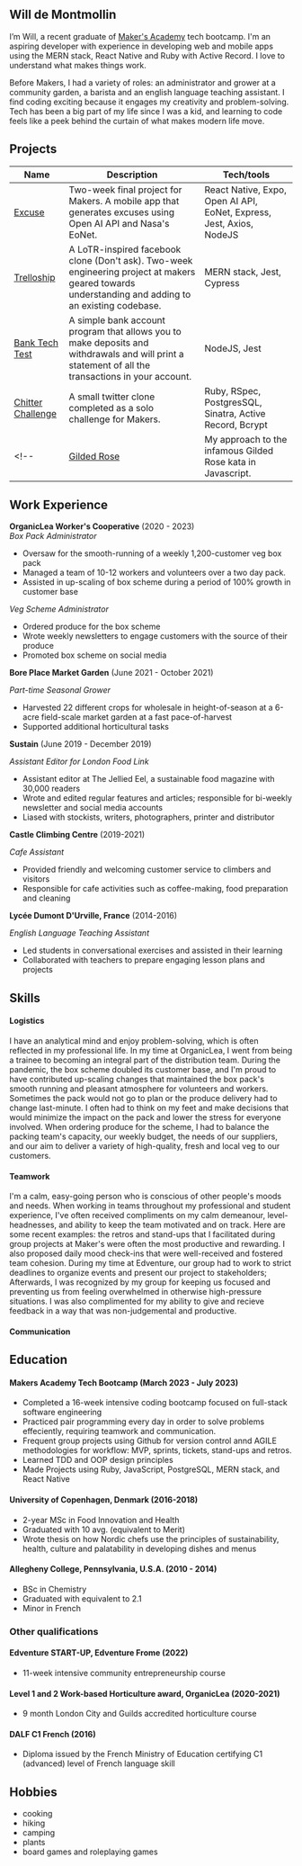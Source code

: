 ## Will de Montmollin

I’m Will, a recent graduate of [Maker's Academy](https://apply.makers.tech/tech-skills-bootcamp-in-software-engineering) tech bootcamp. I'm an aspiring developer with experience in developing web and mobile apps using the MERN stack, React Native and Ruby with Active Record. I love to understand what makes things work. 

Before Makers, I had a variety of roles: an administrator and grower at a community garden, a barista and an english language teaching assistant. I find coding exciting because it  engages my creativity and problem-solving. Tech has been a big part of my life since I was a kid, and learning to code feels like a peek behind the curtain of what makes modern life move.

## Projects 

| Name | Description | Tech/tools |
|------|------------|-------------|
| [Excuse](https://github.com/awdem/excuse) | Two-week final project for Makers. A mobile app that generates excuses using Open AI API and Nasa's EoNet. | React Native, Expo, Open AI API, EoNet, Express, Jest, Axios, NodeJS |
| [Trelloship](https://github.com/awdem/GildedRose-kata-js-jest) | A LoTR-inspired facebook clone (Don't ask). Two-week engineering project at makers geared towards understanding and adding to an existing codebase.  | MERN stack, Jest, Cypress|
| [Bank Tech Test](https://github.com/awdem/bank-tech-test) |  A simple bank account program that allows you to make deposits and withdrawals and will print a statement of all the transactions in your account.  | NodeJS, Jest|
| [Chitter Challenge](https://github.com/awdem/chitter-challenge) | A small twitter clone completed as a solo challenge for Makers. | Ruby, RSpec, PostgresSQL, Sinatra, Active Record, Bcrypt |
<!-- | [Gilded Rose](https://github.com/awdem/GildedRose-kata-js-jest) | My approach to the infamous Gilded Rose kata in Javascript. | NodeJS, Jest| -->

## Work Experience

**OrganicLea Worker's Cooperative** (2020 - 2023)  
_Box Pack Administrator_

- Oversaw for the smooth-running of a weekly 1,200-customer veg box pack
- Managed a team of 10-12 workers and volunteers over a two day pack.
- Assisted in up-scaling of box scheme during a period of 100% growth in customer base

_Veg Scheme Administrator_ 

- Ordered produce for the box scheme
- Wrote weekly newsletters to engage customers with the source of their produce
- Promoted box scheme on social media

**Bore Place Market Garden** (June 2021 - October 2021)

_Part-time Seasonal Grower_

- Harvested 22 different crops for wholesale in height-of-season at a 6-acre field-scale market garden at a fast pace-of-harvest
- Supported additional horticultural tasks

**Sustain** (June 2019 - December  2019) 

_Assistant Editor for London Food Link_

- Assistant editor at The Jellied Eel, a sustainable food magazine with 30,000 readers
- Wrote and edited regular features and articles; responsible for bi-weekly newsletter and social media accounts
- Liased with stockists, writers, photographers, printer and distributor

**Castle Climbing Centre** (2019-2021)

_Cafe Assistant_
- Provided friendly and welcoming customer service to climbers and visitors
- Responsible for cafe activities such as coffee-making, food preparation and cleaning

**Lycée Dumont D'Urville, France** (2014-2016)

_English Language Teaching Assistant_
- Led students in conversational exercises and assisted in their learning
- Collaborated with teachers to prepare engaging lesson plans and projects


## Skills

<!-- - I achieved A during my work at B (job, or otherwise)
- I contributed to the growth of X while doing Y (job, or otherwise)
- I built this, made this, broke this, fixed this, etc.
- A link to some on-line evidence (blogs, videos, articles, etc.) -->

#### Logistics

I have an analytical mind and enjoy problem-solving, which is often reflected in my professional life. In my time at OrganicLea, I went from being a trainee to becoming an integral part of the distribution team. During the pandemic, the box scheme doubled its customer base, and I'm proud to have contributed up-scaling changes that maintained the box pack's smooth running and pleasant atmosphere for volunteers and workers. Sometimes the pack would not go to plan or the produce delivery had to change last-minute. I often had to think on my feet and make decisions that would minimize the impact on the pack and lower the stress for everyone involved. When ordering produce for the scheme, I had to balance the packing team's capacity, our weekly budget, the needs of our suppliers, and our aim to deliver a variety of high-quality, fresh and local veg to our customers. 

<!-- Analytical mind, problem solving, use veg box as example (100% growth) -->

#### Teamwork

I'm a calm, easy-going person who is conscious of other people's moods and needs. When working in teams throughout my professional and student experience, I've often received compliments on my calm demeanour, level-headnesses, and ability to keep the team motivated and on track. Here are some recent examples: the retros and stand-ups that I facilitated during group projects at Maker's were often the most productive and rewarding. I also proposed daily mood check-ins that were well-received and fostered team cohesion. During my time at Edventure, our group had to work to strict deadlines to organize events and present our project to stakeholders; Afterwards, I was recognized by my group for keeping us focused and preventing us from feeling overwhelmed in otherwise high-pressure situations. I was also complimented for my ability to give and recieve feedback in a way that was non-judgemental and productive.

<!-- listener, calming, funny, easy going use edventure MSc or vegbox as example 
able to bring up conflicting personalities in a healthy and productive way?-->

#### Communication

<!-- writing, clear, honest, lay groundwork, use Jellied Eel or MSx thesis as example? -->

## Education

#### Makers Academy Tech Bootcamp (March 2023 - July 2023)
- Completed a 16-week intensive coding bootcamp focused on full-stack software engineering 
- Practiced pair programming every day in order to solve problems effeciently, requiring teamwork and communication.
- Frequent group projects using Github for version control annd AGILE methodologies for workflow: MVP, sprints, tickets, stand-ups and retros.
- Learned TDD and OOP design principles
- Made Projects using Ruby, JavaScript, PostgreSQL, MERN stack, and React Native

#### University of Copenhagen, Denmark (2016-2018)

- 2-year MSc in Food Innovation and Health
- Graduated with 10 avg. (equivalent to Merit)
- Wrote thesis on how Nordic chefs use the principles of sustainability, health, culture and palatability in developing dishes and menus

#### Allegheny College, Pennsylvania, U.S.A. (2010 - 2014)

- BSc in Chemistry
- Graduated with equivalent to 2.1
- Minor in French

### Other qualifications

#### Edventure START-UP, Edventure Frome (2022)
- 11-week intensive community entrepreneurship course

#### Level 1 and 2 Work-based Horticulture award, OrganicLea (2020-2021)
- 9 month London City and Guilds accredited horticulture course 
#### DALF C1 French (2016)
- Diploma issued by the French Ministry of Education certifying C1 (advanced) level of French language skill

## Hobbies

- cooking
- hiking
- camping
- plants
- board games and roleplaying games
